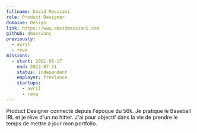 ```yaml
---
fullname: David Massiani
role: Product Designer
domaine: Design
link: https://www.davidmassiani.com
github: dmassiani
previously:
  - avril
  - reva
missions:
  - start: 2021-06-17
    end: 2023-07-31
    status: independent
    employer: freelance
    startups:
      - avril
      - reva
---
```

Product Designer connecté depuis l'époque du 56k. Je pratique le Baseball IRL et je rêve d'un no hitter. J'ai pour objectif dans la vie de prendre le temps de mettre à jour mon portfolio.